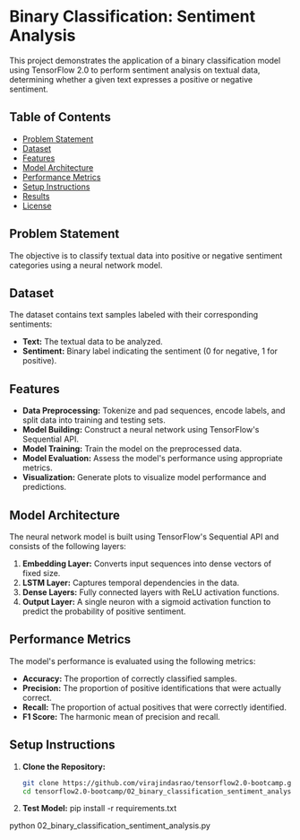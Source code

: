# Binary Classification: Sentiment Analysis

This project demonstrates the application of a binary classification model using TensorFlow 2.0 to perform sentiment analysis on textual data, determining whether a given text expresses a positive or negative sentiment.

## Table of Contents

- [Problem Statement](#problem-statement)
- [Dataset](#dataset)
- [Features](#features)
- [Model Architecture](#model-architecture)
- [Performance Metrics](#performance-metrics)
- [Setup Instructions](#setup-instructions)
- [Results](#results)
- [License](#license)

## Problem Statement

The objective is to classify textual data into positive or negative sentiment categories using a neural network model.

## Dataset

The dataset contains text samples labeled with their corresponding sentiments:

- **Text:** The textual data to be analyzed.
- **Sentiment:** Binary label indicating the sentiment (0 for negative, 1 for positive).

## Features

- **Data Preprocessing:** Tokenize and pad sequences, encode labels, and split data into training and testing sets.
- **Model Building:** Construct a neural network using TensorFlow's Sequential API.
- **Model Training:** Train the model on the preprocessed data.
- **Model Evaluation:** Assess the model's performance using appropriate metrics.
- **Visualization:** Generate plots to visualize model performance and predictions.

## Model Architecture

The neural network model is built using TensorFlow's Sequential API and consists of the following layers:

1. **Embedding Layer:** Converts input sequences into dense vectors of fixed size.
2. **LSTM Layer:** Captures temporal dependencies in the data.
3. **Dense Layers:** Fully connected layers with ReLU activation functions.
4. **Output Layer:** A single neuron with a sigmoid activation function to predict the probability of positive sentiment.

## Performance Metrics

The model's performance is evaluated using the following metrics:

- **Accuracy:** The proportion of correctly classified samples.
- **Precision:** The proportion of positive identifications that were actually correct.
- **Recall:** The proportion of actual positives that were correctly identified.
- **F1 Score:** The harmonic mean of precision and recall.

## Setup Instructions

1. **Clone the Repository:**

   ```bash
   git clone https://github.com/virajindasrao/tensorflow2.0-bootcamp.git
   cd tensorflow2.0-bootcamp/02_binary_classification_sentiment_analysis

2. **Test Model:**
pip install -r requirements.txt

python 02_binary_classification_sentiment_analysis.py
